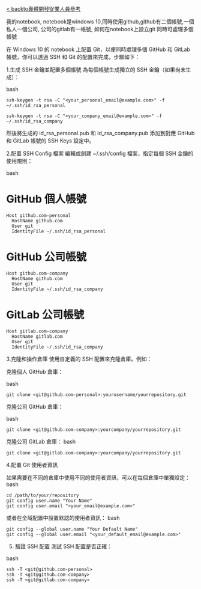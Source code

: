 [< backto專體開發從業人員參考](../../../README.md)

我的notebook, notebook是windows 10,同時使用github,github有二個帳號,一個私人一個公司, 公司的gitlab有一帳號, 如何在notebook上設立git 同時可處理多個帳號

在 Windows 10 的 notebook 上配置 Git，以便同時處理多個 GitHub 和 GitLab 帳號，你可以透過 SSH 和 Git 的配置來完成，步驟如下：

1.生成 SSH 金鑰並配置多個帳號
為每個帳號生成獨立的 SSH 金鑰（如果尚未生成）：

bash
```
ssh-keygen -t rsa -C "<your_personal_email@example.com>" -f ~/.ssh/id_rsa_personal
```
```
ssh-keygen -t rsa -C "<your_company_email@example.com>" -f ~/.ssh/id_rsa_company
```
然後將生成的 id_rsa_personal.pub 和 id_rsa_company.pub 添加到對應 GitHub 和 GitLab 帳號的 SSH Keys 設定中。

2.配置 SSH Config 檔案
編輯或創建 ~/.ssh/config 檔案，指定每個 SSH 金鑰的使用規則：

bash

# GitHub 個人帳號
```
Host github.com-personal
  HostName github.com
  User git
  IdentityFile ~/.ssh/id_rsa_personal
```
# GitHub 公司帳號
```
Host github.com-company
  HostName github.com
  User git
  IdentityFile ~/.ssh/id_rsa_company
```
# GitLab 公司帳號
```
Host gitlab.com-company
  HostName gitlab.com
  User git
  IdentityFile ~/.ssh/id_rsa_company
```
3.克隆和操作倉庫
使用自定義的 SSH 配置來克隆倉庫。例如：

克隆個人 GitHub 倉庫：

bash
```
git clone <git@github.com-personal>:yourusername/yourrepository.git
```
克隆公司 GitHub 倉庫：

bash
```
git clone <git@github.com-company>:yourcompany/yourrepository.git
```
克隆公司 GitLab 倉庫：
bash
```
git clone <git@gitlab.com-company>:yourcompany/yourrepository.git
```
4.配置 Git 使用者資訊

如果需要在不同的倉庫中使用不同的使用者資訊，可以在每個倉庫中單獨設定：
bash
```
cd /path/to/your/repository
git config user.name "Your Name"
git config user.email "<your_email@example.com>"
```
或者在全域配置中設置默認的使用者資訊：
bash
```
git config --global user.name "Your Default Name"
git config --global user.email "<your_default_email@example.com>"
```
5. 驗證 SSH 配置
測試 SSH 配置是否正確：

bash
```
ssh -T <git@github.com-personal>
ssh -T <git@github.com-company>
ssh -T <git@gitlab.com-company>
```